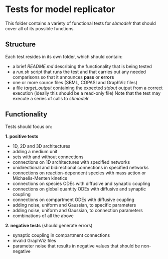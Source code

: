 # Tests for model replicator

This folder contains a variety of functional tests for *sbmodelr* that should cover all of its possible functions.

## Structure

Each test resides in its own folder, which should contain:
 - a brief *README.md* describing the functionality that is being tested
 - a *run.sh* script that runs the test and that carries out any needed comparisons so that it announces **pass** or **errors**
 - one or more source files (SBML, COPASI and GraphViz files)
 - a file *target_output* containing the expected *stdout* output from a correct execution (ideally this should be a read-only file)
Note that the test may execute a series of calls to *sbmodelr*

## Functionality

Tests should focus on:

 **1. positive tests**

 - 1D, 2D and 3D architectures
 - adding a medium unit
 - sets with and without connections
 - connections on 1D architectures with specified networks
 - unidirectional and bidirectional connections in specified networks
 - connections on reaction-dependent species with mass action or Michaelis-Menten kinetics
 - connections on species ODEs with diffusive and synaptic coupling
 - connections on global quantity ODEs with diffusive and synaptic coupling
 - connections on compartment ODEs with diffusive coupling
 - adding noise, uniform and Gaussian, to specific parameters
 - adding noise, uniform and Gaussian, to connection parameters
 - combinations of all the above

 **2. negative tests** (should generate errors)

 - synaptic coupling in compartment connections
 - invalid GraphViz files
 - parameter noise that results in negative values that should be non-negative
